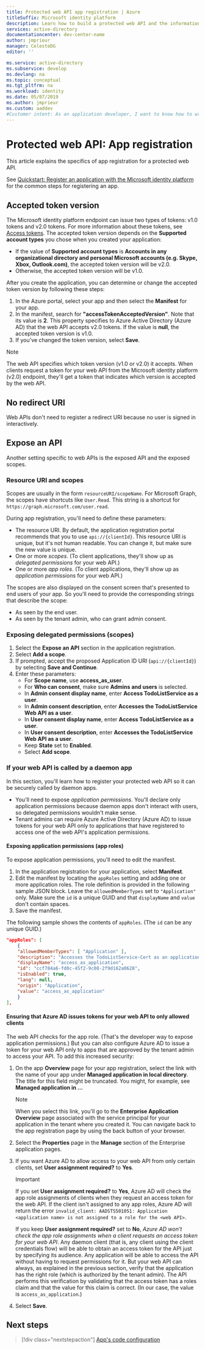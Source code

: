 ```yaml
---
title: Protected web API app registration | Azure
titleSuffix: Microsoft identity platform
description: Learn how to build a protected web API and the information you need to register the app.
services: active-directory
documentationcenter: dev-center-name
author: jmprieur
manager: CelesteDG
editor: ''

ms.service: active-directory
ms.subservice: develop
ms.devlang: na
ms.topic: conceptual
ms.tgt_pltfrm: na
ms.workload: identity
ms.date: 05/07/2019
ms.author: jmprieur
ms.custom: aaddev 
#Customer intent: As an application developer, I want to know how to write a protected web API using the Microsoft identity platform for developers.
---
```


# Protected web API: App registration

This article explains the specifics of app registration for a protected web API.

See [Quickstart: Register an application with the Microsoft identity platform](quickstart-register-app.md) for the common steps for registering an app.

## Accepted token version

The Microsoft identity platform endpoint can issue two types of tokens: v1.0 tokens and v2.0 tokens. For more information about these tokens, see [Access tokens](access-tokens.md). The accepted token version depends on the **Supported account types** you chose when you created your application:

- If the value of **Supported account types** is **Accounts in any organizational directory and personal Microsoft accounts (e.g. Skype, Xbox, Outlook.com)**, the accepted token version will be v2.0.
- Otherwise, the accepted token version will be v1.0.

After you create the application, you can determine or change the accepted token version by following these steps:

1. In the Azure portal, select your app and then select the **Manifest** for your app.
2. In the manifest, search for **"accessTokenAcceptedVersion"**. Note that its value is **2**. This property specifies to Azure Active Directory (Azure AD) that the web API accepts v2.0 tokens. If the value is **null**, the accepted token version is v1.0.
3. If you've changed the token version, select **Save**.

> [!NOTE]
> The web API specifies which token version (v1.0 or v2.0) it accepts. When clients request a token for your web API from the Microsoft identity platform (v2.0) endpoint, they'll get a token that indicates which version is accepted by the web API.

## No redirect URI

Web APIs don't need to register a redirect URI because no user is signed in interactively.

## Expose an API

Another setting specific to web APIs is the exposed API and the exposed scopes.

### Resource URI and scopes

Scopes are usually in the form `resourceURI/scopeName`. For Microsoft Graph, the scopes have shortcuts like `User.Read`. This string is a shortcut for `https://graph.microsoft.com/user.read`.

During app registration, you'll need to define these parameters:

- The resource URI. By default, the application registration portal recommends that you to use `api://{clientId}`. This resource URI is unique, but it's not human readable. You can change it, but make sure the new value is unique.
- One or more *scopes*. (To client applications, they'll show up as *delegated permissions* for your web API.)
- One or more *app roles*. (To client applications, they'll show up as *application permissions* for your web API.)

The scopes are also displayed on the consent screen that's presented to end users of your app. So you'll need to provide the corresponding strings that describe the scope:

- As seen by the end user.
- As seen by the tenant admin, who can grant admin consent.

### Exposing delegated permissions (scopes)

1. Select the **Expose an API** section in the application registration.
1. Select **Add a scope**.
1. If prompted, accept the proposed Application ID URI (`api://{clientId}`) by selecting **Save and Continue**.
1. Enter these parameters:
      - For **Scope name**, use **access_as_user**.
      - For **Who can consent**, make sure **Admins and users** is selected.
      - In **Admin consent display name**, enter **Access TodoListService as a user**.
      - In **Admin consent description**, enter **Accesses the TodoListService Web API as a user**.
      - In **User consent display name**, enter **Access TodoListService as a user**.
      - In **User consent description**, enter **Accesses the TodoListService Web API as a user**.
      - Keep **State** set to **Enabled**.
      - Select **Add scope**.

### If your web API is called by a daemon app

In this section, you'll learn how to register your protected web API so it can be securely called by daemon apps.

- You'll need to expose *application permissions*. You'll declare only application permissions because daemon apps don't interact with users, so delegated permissions wouldn't make sense.
- Tenant admins can require Azure Active Directory (Azure AD) to issue tokens for your web API only to applications that have registered to access one of the web API's application permissions.

#### Exposing application permissions (app roles)

To expose application permissions, you'll need to edit the manifest.

1. In the application registration for your application, select **Manifest**.
1. Edit the manifest by locating the `appRoles` setting and adding one or more application roles. The role definition is provided in the following sample JSON block. Leave the `allowedMemberTypes` set to `"Application"` only. Make sure the `id` is a unique GUID and that `displayName` and `value` don't contain spaces.
1. Save the manifest.

The following sample shows the contents of `appRoles`. (The `id` can be any unique GUID.)

```JSon
"appRoles": [
	{
	"allowedMemberTypes": [ "Application" ],
	"description": "Accesses the TodoListService-Cert as an application.",
	"displayName": "access_as_application",
	"id": "ccf784a6-fd0c-45f2-9c08-2f9d162a0628",
	"isEnabled": true,
	"lang": null,
	"origin": "Application",
	"value": "access_as_application"
	}
],
```

#### Ensuring that Azure AD issues tokens for your web API to only allowed clients

The web API checks for the app role. (That's the developer way to expose application permissions.) But you can also configure Azure AD to issue a token for your web API only to apps that are approved by the tenant admin to access your API. To add this increased security:

1. On the app **Overview** page for your app registration, select the link with the name of your app under **Managed application in local directory**. The title for this field might be truncated. You might, for example, see **Managed application in ...**

   > [!NOTE]
   >
   > When you select this link, you'll go to the **Enterprise Application Overview** page associated with the service principal for your application in the tenant where you created it. You can navigate back to the app registration page by using the back button of your browser.

1. Select the **Properties** page in the **Manage** section of the Enterprise application pages.
1. If you want Azure AD to allow access to your web API from only certain clients, set **User assignment required?** to **Yes**.

   > [!IMPORTANT]
   >
   > If you set **User assignment required?** to **Yes**, Azure AD will check the app role assignments of clients when they request an access token for the web API. If the client isn't assigned to any app roles, Azure AD will return the error `invalid_client: AADSTS501051: Application <application name> is not assigned to a role for the <web API>`.
   >
   > If you keep **User assignment required?** set to **No**, *Azure AD won’t check the app role assignments when a client requests an access token for your web API*. Any daemon client (that is, any client using the client credentials flow) will be able to obtain an access token for the API just by specifying its audience. Any application will be able to access the API without having to request permissions for it. But your web API can always, as explained in the previous section, verify that the application has the right role (which is authorized by the tenant admin). The API performs this verification by validating that the access token has a roles claim and that the value for this claim is correct. (In our case, the value is `access_as_application`.)

1. Select **Save**.

## Next steps

> [!div class="nextstepaction"]
> [App's code configuration](scenario-protected-web-api-app-configuration.md)
